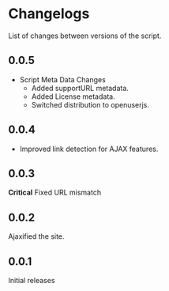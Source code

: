 # Changelogs
List of changes between versions of the script.

## 0.0.5
- Script Meta Data Changes
  - Added supportURL metadata.
  - Added License metadata.
  - Switched distribution to openuserjs.

## 0.0.4
- Improved link detection for AJAX features.

## 0.0.3
**Critical**  Fixed URL mismatch

## 0.0.2
Ajaxified the site.

## 0.0.1
Initial releases
